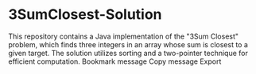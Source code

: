 # 3SumClosest-Solution
This repository contains a Java implementation of the "3Sum Closest" problem, which finds three integers in an array whose sum is closest to a given target. The solution utilizes sorting and a two-pointer technique for efficient computation.   Bookmark message Copy message Export
